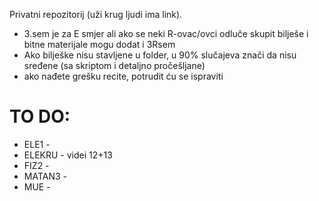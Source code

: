 Privatni repozitorij (uži krug ljudi ima link).

- 3.sem je za E smjer ali ako se neki R-ovac/ovci odluče skupit bilješe i bitne materijale mogu dodat i 3Rsem
- Ako bilješke nisu stavljene u folder, u 90% slučajeva znači da nisu sređene (sa skriptom i detaljno pročešljane)
- ako nađete grešku recite, potrudit ću se ispraviti

# TO DO:
- ELE1 - 
- ELEKRU - videi 12+13
- FIZ2 - 
- MATAN3 - <Vektorska- do Laplacovog operatora>
- MUE - <trebala bi ucit>
